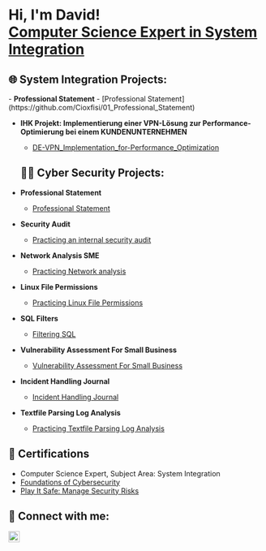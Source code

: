 <h1>Hi, I'm David! 
</br>  
<a href="https://www.linkedin.com/in/david-blahnik-363a6493/">Computer Science Expert in System Integration</a>
  
  <h2>🌐 System Integration Projects:</h2>
- <b>Professional Statement</b>
  - [Professional Statement](https://github.com/Cioxfisi/01_Professional_Statement)

- <b>IHK Projekt: Implementierung einer VPN-Lösung zur Performance-Optimierung bei einem KUNDENUNTERNEHMEN</b>
  - [DE-VPN_Implementation_for-Performance_Optimization](https://github.com/Cioxfisi/VPN_Implementation_for-Performance_Optimization)
  
  <h2>👨‍💻 Cyber Security Projects:</h2>

- <b>Professional Statement</b>
  - [Professional Statement](https://github.com/Cioxfisi/01_Professional_Statement)
- <b>Security Audit</b>
  - [Practicing an internal security audit](https://github.com/Cioxfisi/02_Security_Audit)
- <b>Network Analysis SME</b>
  - [Practicing Network analysis](https://github.com/Cioxfisi/03_Network_Analysis_SME)
- <b>Linux File Permissions</b>
  - [Practicing Linux File Permissions](https://github.com/Cioxfisi/04_Linux_File_Permissions)
- <b>SQL Filters</b>
  - [Filtering SQL](https://github.com/Cioxfisi/05_SQL_Filters)
- <b>Vulnerability Assessment For Small Business</b>
  - [Vulnerability Assessment For Small Business](https://github.com/Cioxfisi/06_Vulnerability_Assessment_SmallBusiness)
- <b>Incident Handling Journal</b>
  - [Incident Handling Journal](https://github.com/Cioxfisi/07_Incident_Handling_Journal)
- <b>Textfile Parsing Log Analysis</b>
  - [Practicing Textfile Parsing Log Analysis](https://github.com/Cioxfisi/08_Textfile_Parsing_LogAnalysis)

<h2>📄 Certifications</h2>

- Computer Science Expert, Subject Area: System Integration
- [Foundations of Cybersecurity](https://www.coursera.org/account/accomplishments/verify/BXRDODY441KG)
- [Play It Safe: Manage Security Risks](https://www.coursera.org/account/accomplishments/verify/H31OJN34N32M)

<h2> 🤳 Connect with me:</h2>

[<img align="left" alt="JoshMadakor | LinkedIn" width="22px" src="https://cdn.jsdelivr.net/npm/simple-icons@v3/icons/linkedin.svg" />][linkedin]

[linkedin]: https://www.linkedin.com/in/david-blahnik-363a6493/
<!--
**joshmadakor1/joshmadakor1** is a ✨ _special_ ✨ repository because its `README.md` (this file) appears on your GitHub profile.

Here are some ideas to get you started:

- 🔭 I’m currently working on ...
- 🌱 I’m currently learning ...
- 👯 I’m looking to collaborate on ...
- 🤔 I’m looking for help with ...
- 💬 Ask me about ...
- 📫 How to reach me: ...
- 😄 Pronouns: ...
- ⚡ Fun fact: ...
-->
